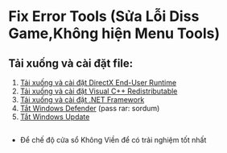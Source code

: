 # Fix Error Tools (Sửa Lỗi Diss Game,Không hiện Menu Tools)
## Tải xuống và cài đặt file:
1) <a target="_blank" href="https://www.microsoft.com/en-gb/download/details.aspx?id=8109">Tải xuống và cài đặt DirectX End-User Runtime</a>
2) <a target="_blank" href="https://www.techpowerup.com/download/visual-c-redistributable-runtime-package-all-in-one/">Tải xuống và cài đặt Visual C++ Redistributable</a>
3) <a target="_blank" href="https://dotnet.microsoft.com/en-us/download/dotnet-framework">Tải xuống và cài đặt .NET Framework</a>
4) <a target="_blank" href="https://www.sordum.org/downloads/?st-defender-control">Tắt Windows Defender</a> (pass rar: sordum)
5) <a target="_blank" href="https://www.sordum.org/files/downloads.php?st-windows-update-blocker">Tắt Windows Update</a>
  
##
* Để chế độ cửa sổ Không Viền để có trải nghiệm tốt nhất
